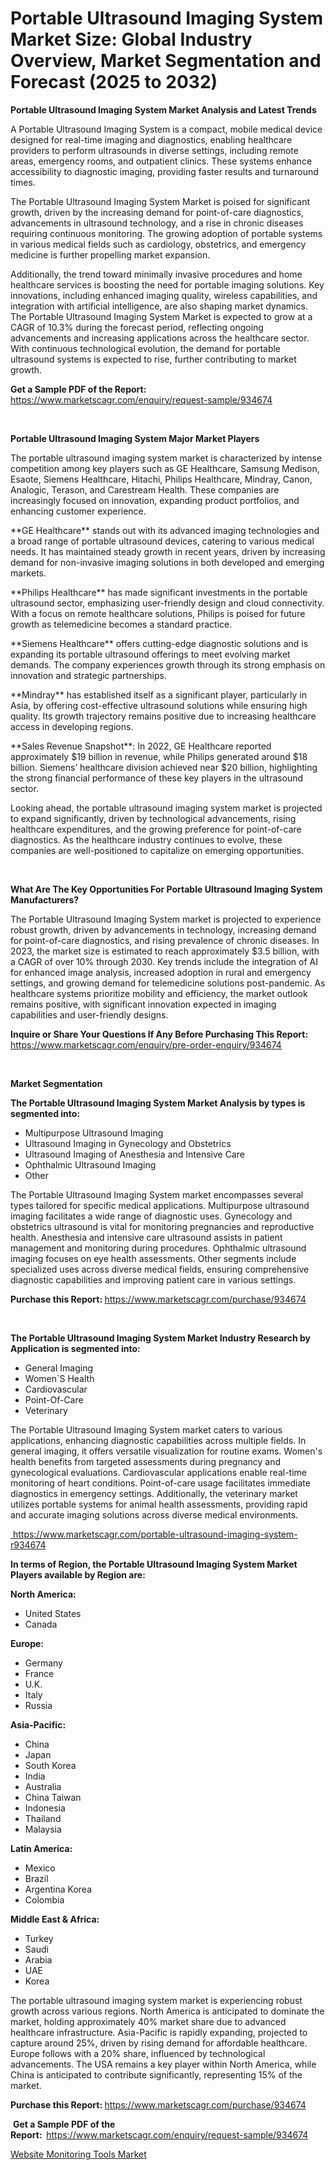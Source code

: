 <p><h1>Portable Ultrasound Imaging System Market Size: Global Industry Overview, Market Segmentation and Forecast (2025 to 2032)</h1></p><p><strong>Portable Ultrasound Imaging System Market Analysis and Latest Trends</strong></p>
<p><p>A Portable Ultrasound Imaging System is a compact, mobile medical device designed for real-time imaging and diagnostics, enabling healthcare providers to perform ultrasounds in diverse settings, including remote areas, emergency rooms, and outpatient clinics. These systems enhance accessibility to diagnostic imaging, providing faster results and turnaround times.</p><p>The Portable Ultrasound Imaging System Market is poised for significant growth, driven by the increasing demand for point-of-care diagnostics, advancements in ultrasound technology, and a rise in chronic diseases requiring continuous monitoring. The growing adoption of portable systems in various medical fields such as cardiology, obstetrics, and emergency medicine is further propelling market expansion. </p><p>Additionally, the trend toward minimally invasive procedures and home healthcare services is boosting the need for portable imaging solutions. Key innovations, including enhanced imaging quality, wireless capabilities, and integration with artificial intelligence, are also shaping market dynamics. The Portable Ultrasound Imaging System Market is expected to grow at a CAGR of 10.3% during the forecast period, reflecting ongoing advancements and increasing applications across the healthcare sector. With continuous technological evolution, the demand for portable ultrasound systems is expected to rise, further contributing to market growth.</p></p>
<p><strong>Get a Sample PDF of the Report:&nbsp;</strong> <a href="https://www.marketscagr.com/enquiry/request-sample/934674?utm_campaign=3135&utm_medium=2&utm_source=Github&utm_content=ia&utm_term=07032025&utm_id=portable-ultrasound-imaging-system">https://www.marketscagr.com/enquiry/request-sample/934674</a></p>
<p>&nbsp;</p>
<p><strong>Portable Ultrasound Imaging System Major Market Players</strong></p>
<p><p>The portable ultrasound imaging system market is characterized by intense competition among key players such as GE Healthcare, Samsung Medison, Esaote, Siemens Healthcare, Hitachi, Philips Healthcare, Mindray, Canon, Analogic, Terason, and Carestream Health. These companies are increasingly focused on innovation, expanding product portfolios, and enhancing customer experience.</p><p>**GE Healthcare** stands out with its advanced imaging technologies and a broad range of portable ultrasound devices, catering to various medical needs. It has maintained steady growth in recent years, driven by increasing demand for non-invasive imaging solutions in both developed and emerging markets.</p><p>**Philips Healthcare** has made significant investments in the portable ultrasound sector, emphasizing user-friendly design and cloud connectivity. With a focus on remote healthcare solutions, Philips is poised for future growth as telemedicine becomes a standard practice.</p><p>**Siemens Healthcare** offers cutting-edge diagnostic solutions and is expanding its portable ultrasound offerings to meet evolving market demands. The company experiences growth through its strong emphasis on innovation and strategic partnerships.</p><p>**Mindray** has established itself as a significant player, particularly in Asia, by offering cost-effective ultrasound solutions while ensuring high quality. Its growth trajectory remains positive due to increasing healthcare access in developing regions.</p><p>**Sales Revenue Snapshot**: In 2022, GE Healthcare reported approximately $19 billion in revenue, while Philips generated around $18 billion. Siemens’ healthcare division achieved near $20 billion, highlighting the strong financial performance of these key players in the ultrasound sector.</p><p>Looking ahead, the portable ultrasound imaging system market is projected to expand significantly, driven by technological advancements, rising healthcare expenditures, and the growing preference for point-of-care diagnostics. As the healthcare industry continues to evolve, these companies are well-positioned to capitalize on emerging opportunities.</p></p>
<p>&nbsp;</p>
<p><strong>What Are The Key Opportunities For Portable Ultrasound Imaging System Manufacturers?</strong></p>
<p><p>The Portable Ultrasound Imaging System market is projected to experience robust growth, driven by advancements in technology, increasing demand for point-of-care diagnostics, and rising prevalence of chronic diseases. In 2023, the market size is estimated to reach approximately $3.5 billion, with a CAGR of over 10% through 2030. Key trends include the integration of AI for enhanced image analysis, increased adoption in rural and emergency settings, and growing demand for telemedicine solutions post-pandemic. As healthcare systems prioritize mobility and efficiency, the market outlook remains positive, with significant innovation expected in imaging capabilities and user-friendly designs.</p></p>
<p><strong>Inquire or Share Your Questions If Any Before Purchasing This Report:</strong> <a href="https://www.marketscagr.com/enquiry/pre-order-enquiry/934674?utm_campaign=3135&utm_medium=2&utm_source=Github&utm_content=ia&utm_term=07032025&utm_id=portable-ultrasound-imaging-system">https://www.marketscagr.com/enquiry/pre-order-enquiry/934674</a></p>
<p>&nbsp;</p>
<p><strong>Market Segmentation</strong></p>
<p><strong>The Portable Ultrasound Imaging System Market Analysis by types is segmented into:</strong></p>
<p><ul><li>Multipurpose Ultrasound Imaging</li><li>Ultrasound Imaging in Gynecology and Obstetrics</li><li>Ultrasound Imaging of Anesthesia and Intensive Care</li><li>Ophthalmic Ultrasound Imaging</li><li>Other</li></ul></p>
<p><p>The Portable Ultrasound Imaging System market encompasses several types tailored for specific medical applications. Multipurpose ultrasound imaging facilitates a wide range of diagnostic uses. Gynecology and obstetrics ultrasound is vital for monitoring pregnancies and reproductive health. Anesthesia and intensive care ultrasound assists in patient management and monitoring during procedures. Ophthalmic ultrasound imaging focuses on eye health assessments. Other segments include specialized uses across diverse medical fields, ensuring comprehensive diagnostic capabilities and improving patient care in various settings.</p></p>
<p><strong>Purchase this Report:&nbsp;</strong><a href="https://www.marketscagr.com/purchase/934674?utm_campaign=3135&utm_medium=2&utm_source=Github&utm_content=ia&utm_term=07032025&utm_id=portable-ultrasound-imaging-system">https://www.marketscagr.com/purchase/934674</a></p>
<p>&nbsp;</p>
<p><strong>The Portable Ultrasound Imaging System Market Industry Research by Application is segmented into:</strong></p>
<p><ul><li>General Imaging</li><li>Women`S Health</li><li>Cardiovascular</li><li>Point-Of-Care</li><li>Veterinary</li></ul></p>
<p><p>The Portable Ultrasound Imaging System market caters to various applications, enhancing diagnostic capabilities across multiple fields. In general imaging, it offers versatile visualization for routine exams. Women's health benefits from targeted assessments during pregnancy and gynecological evaluations. Cardiovascular applications enable real-time monitoring of heart conditions. Point-of-care usage facilitates immediate diagnostics in emergency settings. Additionally, the veterinary market utilizes portable systems for animal health assessments, providing rapid and accurate imaging solutions across diverse medical environments.</p></p>
<p><a href="https://www.marketscagr.com/portable-ultrasound-imaging-system-r934674?utm_campaign=3135&utm_medium=2&utm_source=Github&utm_content=ia&utm_term=07032025&utm_id=portable-ultrasound-imaging-system">&nbsp;https://www.marketscagr.com/portable-ultrasound-imaging-system-r934674</a></p>
<p><strong>In terms of Region, the Portable Ultrasound Imaging System Market Players available by Region are:</strong></p>
<p>
    <p> <strong> North America: </strong>
        <ul>
            <li>United States</li>
            <li>Canada</li>
        </ul>
        </p> 
    <p> <strong> Europe: </strong>
        <ul>
            <li>Germany</li>
            <li>France</li>
            <li>U.K.</li>
            <li>Italy</li>
            <li>Russia</li>
        </ul>
        </p> 
    <p> <strong> Asia-Pacific: </strong>
        <ul>
            <li>China</li>
            <li>Japan</li>
            <li>South Korea</li>
            <li>India</li>
            <li>Australia</li>
            <li>China Taiwan</li>
            <li>Indonesia</li>
            <li>Thailand</li>
            <li>Malaysia</li>
        </ul>
        </p> 
    <p> <strong> Latin America: </strong>
        <ul>
            <li>Mexico</li>
            <li>Brazil</li>
            <li>Argentina Korea</li>
            <li>Colombia</li>
        </ul>
        </p> 
    <p> <strong> Middle East & Africa: </strong>
        <ul>
            <li>Turkey</li>
            <li>Saudi</li>
            <li>Arabia</li>
            <li>UAE</li>
            <li>Korea</li>
        </ul>
    </p>
    </p>
<p><p>The portable ultrasound imaging system market is experiencing robust growth across various regions. North America is anticipated to dominate the market, holding approximately 40% market share due to advanced healthcare infrastructure. Asia-Pacific is rapidly expanding, projected to capture around 25%, driven by rising demand for affordable healthcare. Europe follows with a 20% share, influenced by technological advancements. The USA remains a key player within North America, while China is anticipated to contribute significantly, representing 15% of the market.</p></p>
<p><strong>Purchase this Report: </strong><a href="https://www.marketscagr.com/purchase/934674?utm_campaign=3135&utm_medium=2&utm_source=Github&utm_content=ia&utm_term=07032025&utm_id=portable-ultrasound-imaging-system">https://www.marketscagr.com/purchase/934674</a></p>
<p>&nbsp;<strong>Get a Sample PDF of the Report:&nbsp;&nbsp;</strong><a href="https://www.marketscagr.com/enquiry/request-sample/934674?utm_campaign=3135&utm_medium=2&utm_source=Github&utm_content=ia&utm_term=07032025&utm_id=portable-ultrasound-imaging-system">https://www.marketscagr.com/enquiry/request-sample/934674</a></p>
<p><strong></strong></p>
<p><p><a href="https://github.com/hannajuana198484/Market-Research-Report-List-1/blob/main/website-monitoring-tools-market.md?utm_campaign=3135&utm_medium=2&utm_source=Github&utm_content=ia&utm_term=07032025&utm_id=portable-ultrasound-imaging-system">Website Monitoring Tools Market</a></p></p>